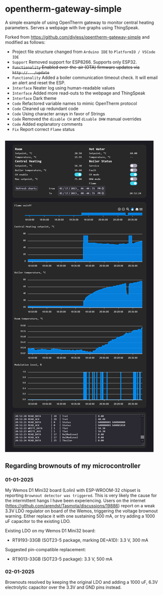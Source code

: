 # opentherm-gateway-simple

A simple example of using OpenTherm gateway to monitor central heating parameters. Serves a webpage with live graphs using ThingSpeak.

Forked from https://github.com/diyless/opentherm-gateway-simple and modified as follows:

* Project file structure changed from `Arduino IDE` to `PlatformIO / VSCode IDE`
* `Support` Removed support for ESP8266. Supports only ESP32.
* ~~`Functionality` Enabled over-the-air (OTA) firmware updates via `http://.../update`~~
* `Functionality` Added a boiler communication timeout check. It will email an alert and reset the ESP.
* `Interface` Neater log using human-readable values
* `Interface` Added more read-outs to the webpage and ThingSpeak
* `Interface` Dark theme
* `Code` Refactored variable names to mimic OpenTherm protocol
* `Code` Cleaned up redundant code
* `Code` Using character arrays in favor of Strings
* `Code` Removed the `disable CH` and `disable DHW` manual overrides
* `Code` Added explanatory comments
* `Fix` Report correct `Flame` status

##

![screenshot](./images/screenshot.png)

## Regarding brownouts of my microcontroller

### 01-01-2025

My Wemos D1 Mini32 board (Lolin) with ESP-WROOM-32 chipset is reporting `Brownout detector was triggered`. This is very likely the cause for the intermittent hangs I have been experiencing. Users on the
internet (https://github.com/arendst/Tasmota/discussions/19886) report on a weak
3.3V LDO regulator on board of the Wemos, triggering the voltage brownout
warning. Either replace it with one sustaining 500 mA, or try adding a 1000 uF
capacitor to the existing LDO.

Existing LDO on my Wemos D1 Mini32 board:
- RT9193-33GB (SOT23-5 package, marking DE=A1D): 3.3 V, 300 mA

Suggested pin-compatible replacement:
- RT9013-33GB (SOT23-5 package): 3.3 V, 500 mA

### 02-01-2025

Brownouts resolved by keeping the original LDO and adding a 1000 uF, 6.3V electrolytic capacitor over the 3.3V and GND pins instead.
